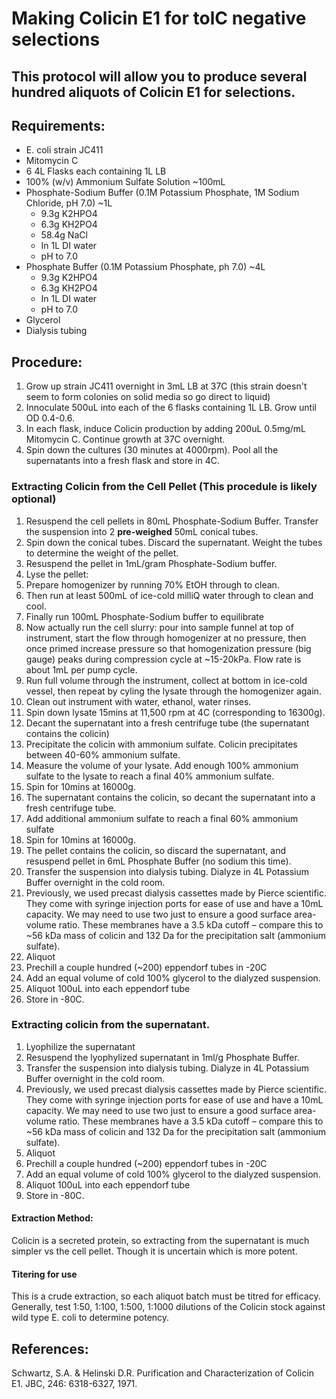 # Making Colicin E1 for tolC negative selections
## This protocol will allow you to produce several hundred aliquots of Colicin E1 for selections. 
## Requirements:
* E. coli strain JC411
* Mitomycin C
* 6 4L Flasks each containing 1L LB
* 100% (w/v) Ammonium Sulfate Solution ~100mL
* Phosphate-Sodium Buffer (0.1M Potassium Phosphate, 1M Sodium Chloride, pH 7.0) ~1L
  * 9.3g K2HPO4
  * 6.3g KH2PO4
  * 58.4g NaCl
  * In 1L DI water
  * pH to 7.0
* Phosphate Buffer (0.1M Potassium Phosphate, ph 7.0) ~4L
  * 9.3g K2HPO4
  * 6.3g KH2PO4
  * In 1L DI water
  * pH to 7.0 
* Glycerol
* Dialysis tubing

## Procedure:
1. Grow up strain JC411 overnight in 3mL LB at 37C (this strain doesn't seem to form colonies on solid media so go direct to liquid)
1. Innoculate 500uL into each of the 6 flasks containing 1L LB. Grow until OD 0.4-0.6.
1. In each flask, induce Colicin production by adding 200uL 0.5mg/mL Mitomycin C. Continue growth at 37C overnight.
1. Spin down the cultures (30 minutes at 4000rpm). Pool all the supernatants into a fresh flask and store in 4C.

### Extracting Colicin from the Cell Pellet (This procedule is likely optional)
1. Resuspend the cell pellets in 80mL Phosphate-Sodium Buffer. Transfer the suspension into 2 **pre-weighed** 50mL conical tubes. 
1. Spin down the conical tubes. Discard the supernatant. Weight the tubes to determine the weight of the pellet.
1. Resuspend the pellet in 1mL/gram Phosphate-Sodium buffer.
1. Lyse the pellet:
  1. Prepare homogenizer by running 70% EtOH through to clean.
  1. Then run at least 500mL of ice-cold milliQ water through to clean and cool.
  1. Finally run 100mL Phosphate-Sodium buffer to equilibrate
  1. Now actually run the cell slurry: pour into sample funnel at top of instrument, start the flow through homogenizer at no pressure, then once primed increase pressure so that homogenization pressure (big gauge) peaks during compression cycle at ~15-20kPa. Flow rate is about 1mL per pump cycle.
  1. Run full volume through the instrument, collect at bottom in ice-cold vessel, then repeat by cyling the lysate through the homogenizer again.
  1. Clean out instrument with water, ethanol, water rinses.
1. Spin down lysate 15mins at 11,500 rpm at 4C (corresponding to 16300g).
1. Decant the supernatant into a fresh centrifuge tube (the supernatant contains the colicin)
1. Precipitate the colicin with ammonium sulfate. Colicin precipitates between 40-60% ammonium sulfate.
  1. Measure the volume of your lysate. Add enough 100% ammonium sulfate to the lysate to reach a final 40% ammonium sulfate.
  1. Spin for 10mins at 16000g.
  1. The supernatant contains the colicin, so decant the supernatant into a fresh centrifuge tube. 
  1. Add additional ammonium sulfate to reach a final 60% ammonium sulfate
  1. Spin for 10mins at 16000g.
  1. The pellet contains the colicin, so discard the supernatant, and resuspend pellet in 6mL Phosphate Buffer (no sodium this time).
1. Transfer the suspension into dialysis tubing. Dialyze in 4L Potassium Buffer overnight in the cold room. 
  1. Previously, we used precast dialysis cassettes made by Pierce scientific. They come with syringe injection ports for ease of use and have a 10mL capacity. We may need to use two just to ensure a good surface area-volume ratio. These membranes have a 3.5 kDa cutoff – compare this to ~56 kDa mass of colicin and 132 Da for the precipitation salt (ammonium sulfate).
1. Aliquot
  1. Prechill a couple hundred (~200) eppendorf tubes in -20C
  1. Add an equal volume of cold 100% glycerol to the dialyzed suspension.
  1. Aliquot 100uL into each eppendorf tube 
  1. Store in -80C.
### Extracting colicin from the supernatant. 
1. Lyophilize the supernatant
1. Resuspend the lyophylized supernatant in 1ml/g Phosphate Buffer.
1. Transfer the suspension into dialysis tubing. Dialyze in 4L Potassium Buffer overnight in the cold room. 
  1. Previously, we used precast dialysis cassettes made by Pierce scientific. They come with syringe injection ports for ease of use and have a 10mL capacity. We may need to use two just to ensure a good surface area-volume ratio. These membranes have a 3.5 kDa cutoff – compare this to ~56 kDa mass of colicin and 132 Da for the precipitation salt (ammonium sulfate).
1. Aliquot
  1. Prechill a couple hundred (~200) eppendorf tubes in -20C
  1. Add an equal volume of cold 100% glycerol to the dialyzed suspension.
  1. Aliquot 100uL into each eppendorf tube 
  1. Store in -80C.

#### Extraction Method:
Colicin is a secreted protein, so extracting from the supernatant is much simpler vs the cell pellet. Though it is uncertain which is more potent.
#### Titering for use
This is a crude extraction, so each aliquot batch must be titred for efficacy. Generally, test 1:50, 1:100, 1:500, 1:1000 dilutions of the Colicin stock against wild type E. coli to determine potency.

## References:
Schwartz, S.A. & Helinski D.R.  Purification and Characterization of Colicin E1.  JBC, 246: 6318-6327, 1971.
